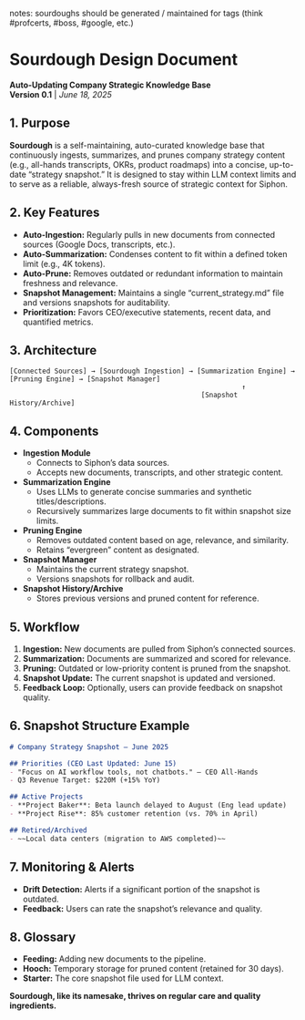 notes: sourdoughs should be generated / maintained for tags (think #profcerts, #boss, #google, etc.)


# Sourdough Design Document  
**Auto-Updating Company Strategic Knowledge Base**  
**Version 0.1** | *June 18, 2025*

## 1. Purpose

**Sourdough** is a self-maintaining, auto-curated knowledge base that continuously ingests, summarizes, and prunes company strategy content (e.g., all-hands transcripts, OKRs, product roadmaps) into a concise, up-to-date “strategy snapshot.” It is designed to stay within LLM context limits and to serve as a reliable, always-fresh source of strategic context for Siphon.

## 2. Key Features

- **Auto-Ingestion:** Regularly pulls in new documents from connected sources (Google Docs, transcripts, etc.).
- **Auto-Summarization:** Condenses content to fit within a defined token limit (e.g., 4K tokens).
- **Auto-Prune:** Removes outdated or redundant information to maintain freshness and relevance.
- **Snapshot Management:** Maintains a single “current_strategy.md” file and versions snapshots for auditability.
- **Prioritization:** Favors CEO/executive statements, recent data, and quantified metrics.

## 3. Architecture
```
[Connected Sources] → [Sourdough Ingestion] → [Summarization Engine] → [Pruning Engine] → [Snapshot Manager]
                                                         ↑
                                               [Snapshot History/Archive]
```
## 4. Components
- **Ingestion Module**
  - Connects to Siphon’s data sources.
  - Accepts new documents, transcripts, and other strategic content.
- **Summarization Engine**
  - Uses LLMs to generate concise summaries and synthetic titles/descriptions.
  - Recursively summarizes large documents to fit within snapshot size limits.
- **Pruning Engine**
  - Removes outdated content based on age, relevance, and similarity.
  - Retains “evergreen” content as designated.
- **Snapshot Manager**
  - Maintains the current strategy snapshot.
  - Versions snapshots for rollback and audit.
- **Snapshot History/Archive**
  - Stores previous versions and pruned content for reference.
## 5. Workflow
1. **Ingestion:** New documents are pulled from Siphon’s connected sources.
2. **Summarization:** Documents are summarized and scored for relevance.
3. **Pruning:** Outdated or low-priority content is pruned from the snapshot.
4. **Snapshot Update:** The current snapshot is updated and versioned.
5. **Feedback Loop:** Optionally, users can provide feedback on snapshot quality.
## 6. Snapshot Structure Example
```markdown
# Company Strategy Snapshot — June 2025

## Priorities (CEO Last Updated: June 15)
- "Focus on AI workflow tools, not chatbots." — CEO All-Hands
- Q3 Revenue Target: $220M (+15% YoY)

## Active Projects
- **Project Baker**: Beta launch delayed to August (Eng lead update)
- **Project Rise**: 85% customer retention (vs. 70% in April)

## Retired/Archived
- ~~Local data centers (migration to AWS completed)~~
```
## 7. Monitoring & Alerts
- **Drift Detection:** Alerts if a significant portion of the snapshot is outdated.
- **Feedback:** Users can rate the snapshot’s relevance and quality.

## 8. Glossary

- **Feeding:** Adding new documents to the pipeline.
- **Hooch:** Temporary storage for pruned content (retained for 30 days).
- **Starter:** The core snapshot file used for LLM context.

**Sourdough, like its namesake, thrives on regular care and quality ingredients.**
